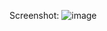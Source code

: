Screenshot:
![image](https://github.com/user-attachments/assets/5f2e893f-7657-4e2a-862b-304de5cb7912)

